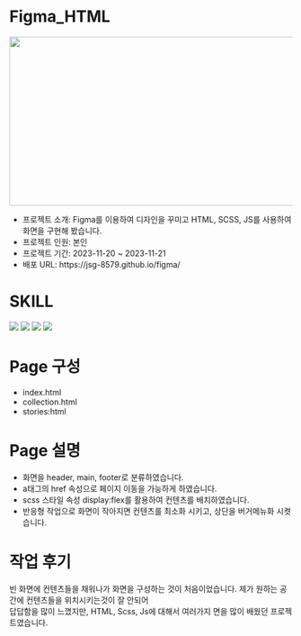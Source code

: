 
<h1>Figma_HTML</h1>
<img src='https://github.com/JSG-8579/Portfolio/assets/54690444/6197ea21-138f-4803-821d-69b2237c7b88' width='700' height='300'>
<ul>
  <li>프로젝트 소개: Figma를 이용하여 디자인을 꾸미고 HTML, SCSS, JS를 사용하여 화면을 구현해 봤습니다.</li>
  <li>프로젝트 인원: 본인</li>
  <li>프로젝트 기간: 2023-11-20 ~ 2023-11-21</li>
  <li>배포 URL: https://jsg-8579.github.io/figma/</li>
</ul>
<h1>SKILL</h1>
<div>
  <img src="https://img.shields.io/badge/HTML5-E34F26?style=for-the-badge&logo=HTML5&logoColor=white">
  <img src="https://img.shields.io/badge/Sass-CC6699?style=for-the-badge&logo=Sass&logoColor=white">
  <img src="https://img.shields.io/badge/JavaScript-F7DF1E?style=for-the-badge&logo=JavaScript&logoColor=white">
  <img src="https://img.shields.io/badge/Figma-F24E1E?style=for-the-badge&logo=Figma&logoColor=white">
  
  
</div>
<h1>Page 구성</h1>
<ul>
  <li>index.html</li>
  <li>collection.html</li>
  <li>stories:html</li>
</ul>
<h1>Page 설명</h1>
<ul>
  <li>화면을 header, main, footer로 분류하였습니다.</li>
  <li>a태그의 href 속성으로 페이지 이동을 가능하게 하였습니다.</li>
  <li>scss 스타일 속성 display:flex를 활용하여 컨텐츠를 배치하였습니다.</li>
  <li>반응형 작업으로 화면이 작아지면 컨텐츠를 최소화 시키고, 상단을 버거메뉴화 시켯습니다.</li>
</ul>
<h1>작업 후기</h1>
<p>빈 화면에 컨텐츠들을 채워나가 화면을 구성하는 것이 처음이었습니다. 제가 원하는 공간에 컨텐츠들을 위치시키는것이 잘 안되어</br>
답답함을 많이 느꼈지만, HTML, Scss, Js에 대해서 여러가지 면을 많이 배웠던 프로젝트였습니다.</p>
